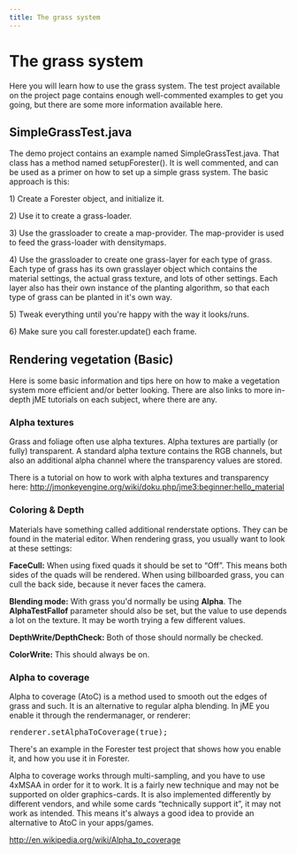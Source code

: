 ```yaml
---
title: The grass system
---
```

<h1 class="sectionedit1" id="the_grass_system">The grass system</h1>
<div class="level1">

<p>
Here you will learn how to use the grass system. The test project available on the project page contains enough well-commented examples to get you going, but there are some more information available here.
</p>

</div>
<!-- EDIT1 SECTION "The grass system" [1-239] -->
<h2 class="sectionedit2" id="simplegrasstestjava">SimpleGrassTest.java</h2>
<div class="level2">

<p>
The demo project contains an example named SimpleGrassTest.java. That class has a method named setupForester().
It is well commented, and can be used as a primer on how to set up a simple grass system. The basic approach is this:
</p>

<p>
1) Create a Forester object, and initialize it.
</p>

<p>
2) Use it to create a grass-loader.
</p>

<p>
3) Use the grassloader to create a map-provider. The map-provider is used to feed the grass-loader with densitymaps.
</p>

<p>
4) Use the grassloader to create one grass-layer for each type of grass. Each type of grass has its own grasslayer object which contains the material settings, the actual grass texture, and lots of other settings. Each layer also has their own instance of the planting algorithm, so that each type of grass can be planted in it's own way.
</p>

<p>
5) Tweak everything until you're happy with the way it looks/runs.
</p>

<p>
6) Make sure you call forester.update() each frame.
</p>

</div>
<!-- EDIT2 SECTION "SimpleGrassTest.java" [240-1169] -->
<h2 class="sectionedit3" id="rendering_vegetation_basic">Rendering vegetation (Basic)</h2>
<div class="level2">

<p>
Here is some basic information and tips here on how to make a vegetation system more efficient and/or better looking. There are also links to more in-depth jME tutorials on each subject, where there are any.
</p>

</div>
<!-- EDIT3 SECTION "Rendering vegetation (Basic)" [1170-1420] -->
<h3 class="sectionedit4" id="alpha_textures">Alpha textures</h3>
<div class="level3">

<p>
Grass and foliage often use alpha textures. Alpha textures are partially (or fully) transparent. A standard alpha texture contains the RGB channels, but also an additional alpha channel where the transparency values are stored.
</p>

<p>
There is a tutorial on how to work with alpha textures and transparency here: <a href="http://jmonkeyengine.org/wiki/doku.php/jme3:beginner:hello_material" class="urlextern" title="http://jmonkeyengine.org/wiki/doku.php/jme3:beginner:hello_material" rel="nofollow">http://jmonkeyengine.org/wiki/doku.php/jme3:beginner:hello_material</a>
</p>

</div>
<!-- EDIT4 SECTION "Alpha textures" [1421-1826] -->
<h3 class="sectionedit5" id="coloring_depth">Coloring &amp; Depth</h3>
<div class="level3">

<p>
Materials have something called additional renderstate options. They can be found in the material editor. When rendering grass, you usually want to look at these settings:
</p>

<p>
<strong>FaceCull:</strong> When using fixed quads it should be set to “Off”. This means both sides of the quads will be rendered. When using billboarded grass, you can cull the back side, because it never faces the camera.
</p>

<p>
<strong>Blending mode:</strong> With grass you'd normally be using <strong>Alpha</strong>. The <strong>AlphaTestFallof</strong> parameter should also be set, but the value to use depends a lot on the texture. It may be worth trying a few different values.
</p>

<p>
<strong>DepthWrite/DepthCheck:</strong> Both of those should normally be checked.
</p>

<p>
<strong>ColorWrite:</strong> This should always be on.
</p>

</div>
<!-- EDIT5 SECTION "Coloring & Depth" [1827-2569] -->
<h3 class="sectionedit6" id="alpha_to_coverage">Alpha to coverage</h3>
<div class="level3">

<p>
Alpha to coverage (AtoC) is a method used to smooth out the edges of grass and such. It is an alternative to regular alpha blending. In jME you enable it through the rendermanager, or renderer:
</p>
<pre class="code java">renderer.<span class="me1">setAlphaToCoverage</span><span class="br0">(</span><span class="kw2">true</span><span class="br0">)</span><span class="sy0">;</span></pre>

<p>
There's an example in the Forester test project that shows how you enable it, and how you use it in Forester.
</p>

<p>
Alpha to coverage works through multi-sampling, and you have to use 4xMSAA in order for it to work. It is a fairly new technique and may not be supported on older graphics-cards. It is also implemented differently by different vendors, and while some cards “technically support it”, it may not work as intended. This means it's always a good idea to provide an alternative to AtoC in your apps/games.
</p>

<p>
<a href="http://en.wikipedia.org/wiki/Alpha_to_coverage" class="urlextern" title="http://en.wikipedia.org/wiki/Alpha_to_coverage" rel="nofollow">http://en.wikipedia.org/wiki/Alpha_to_coverage</a>
</p>

</div>
<!-- EDIT6 SECTION "Alpha to coverage" [2570-] -->
